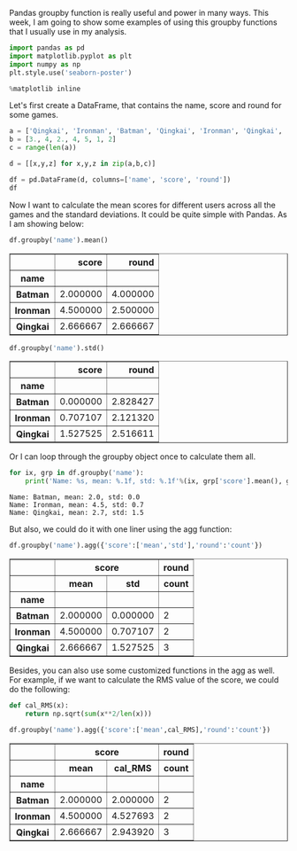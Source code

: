 
Pandas groupby function is really useful and power in many ways. This week, I am going to show some examples of using this groupby functions that I usually use in  my analysis. 


```python
import pandas as pd
import matplotlib.pyplot as plt
import numpy as np
plt.style.use('seaborn-poster')

%matplotlib inline
```

Let's first create a DataFrame, that contains the name, score and round for some games. 


```python
a = ['Qingkai', 'Ironman', 'Batman', 'Qingkai', 'Ironman', 'Qingkai', 'Batman']
b = [3., 4, 2., 4, 5, 1, 2]
c = range(len(a))

d = [[x,y,z] for x,y,z in zip(a,b,c)]

df = pd.DataFrame(d, columns=['name', 'score', 'round'])
df
```

Now I want to calculate the mean scores for different users across all the games and the standard deviations. It could be quite simple with Pandas. As I am showing below:


```python
df.groupby('name').mean()
```




<div>
<table border="1" class="dataframe">
  <thead>
    <tr style="text-align: right;">
      <th></th>
      <th>score</th>
      <th>round</th>
    </tr>
    <tr>
      <th>name</th>
      <th></th>
      <th></th>
    </tr>
  </thead>
  <tbody>
    <tr>
      <th>Batman</th>
      <td>2.000000</td>
      <td>4.000000</td>
    </tr>
    <tr>
      <th>Ironman</th>
      <td>4.500000</td>
      <td>2.500000</td>
    </tr>
    <tr>
      <th>Qingkai</th>
      <td>2.666667</td>
      <td>2.666667</td>
    </tr>
  </tbody>
</table>
</div>




```python
df.groupby('name').std()
```




<div>
<table border="1" class="dataframe">
  <thead>
    <tr style="text-align: right;">
      <th></th>
      <th>score</th>
      <th>round</th>
    </tr>
    <tr>
      <th>name</th>
      <th></th>
      <th></th>
    </tr>
  </thead>
  <tbody>
    <tr>
      <th>Batman</th>
      <td>0.000000</td>
      <td>2.828427</td>
    </tr>
    <tr>
      <th>Ironman</th>
      <td>0.707107</td>
      <td>2.121320</td>
    </tr>
    <tr>
      <th>Qingkai</th>
      <td>1.527525</td>
      <td>2.516611</td>
    </tr>
  </tbody>
</table>
</div>



Or I can loop through the groupby object once to calculate them all. 


```python
for ix, grp in df.groupby('name'):
    print('Name: %s, mean: %.1f, std: %.1f'%(ix, grp['score'].mean(), grp['score'].std()))
```

    Name: Batman, mean: 2.0, std: 0.0
    Name: Ironman, mean: 4.5, std: 0.7
    Name: Qingkai, mean: 2.7, std: 1.5


But also, we could do it with one liner using the agg function:


```python
df.groupby('name').agg({'score':['mean','std'],'round':'count'})
```




<div>
<table border="1" class="dataframe">
  <thead>
    <tr>
      <th></th>
      <th colspan="2" halign="left">score</th>
      <th>round</th>
    </tr>
    <tr>
      <th></th>
      <th>mean</th>
      <th>std</th>
      <th>count</th>
    </tr>
    <tr>
      <th>name</th>
      <th></th>
      <th></th>
      <th></th>
    </tr>
  </thead>
  <tbody>
    <tr>
      <th>Batman</th>
      <td>2.000000</td>
      <td>0.000000</td>
      <td>2</td>
    </tr>
    <tr>
      <th>Ironman</th>
      <td>4.500000</td>
      <td>0.707107</td>
      <td>2</td>
    </tr>
    <tr>
      <th>Qingkai</th>
      <td>2.666667</td>
      <td>1.527525</td>
      <td>3</td>
    </tr>
  </tbody>
</table>
</div>



Besides, you can also use some customized functions in the agg as well. For example, if we want to calculate the RMS value of the score, we could do the following:


```python
def cal_RMS(x):
    return np.sqrt(sum(x**2/len(x)))
```


```python
df.groupby('name').agg({'score':['mean',cal_RMS],'round':'count'})
```




<div>
<table border="1" class="dataframe">
  <thead>
    <tr>
      <th></th>
      <th colspan="2" halign="left">score</th>
      <th>round</th>
    </tr>
    <tr>
      <th></th>
      <th>mean</th>
      <th>cal_RMS</th>
      <th>count</th>
    </tr>
    <tr>
      <th>name</th>
      <th></th>
      <th></th>
      <th></th>
    </tr>
  </thead>
  <tbody>
    <tr>
      <th>Batman</th>
      <td>2.000000</td>
      <td>2.000000</td>
      <td>2</td>
    </tr>
    <tr>
      <th>Ironman</th>
      <td>4.500000</td>
      <td>4.527693</td>
      <td>2</td>
    </tr>
    <tr>
      <th>Qingkai</th>
      <td>2.666667</td>
      <td>2.943920</td>
      <td>3</td>
    </tr>
  </tbody>
</table>
</div>


